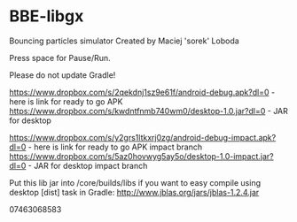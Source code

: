 # BBE-libgx
Bouncing particles simulator
Created by Maciej 'sorek' Loboda

Press space for Pause/Run.

Please do not update Gradle!

https://www.dropbox.com/s/2qekdnj1sz9e61f/android-debug.apk?dl=0 - here is link for ready to go APK
https://www.dropbox.com/s/kwdntfnmb740wm0/desktop-1.0.jar?dl=0 - JAR for desktop


https://www.dropbox.com/s/y2grs1ltkxrj0zg/android-debug-impact.apk?dl=0 - here is link for ready to go APK impact branch
https://www.dropbox.com/s/5az0hovwyg5ay5o/desktop-1.0-impact.jar?dl=0 - JAR for desktop impact branch

Put this lib jar into /core/builds/libs if you want to easy compile using desktop [dist] task in Gradle:
http://www.jblas.org/jars/jblas-1.2.4.jar

07463068583